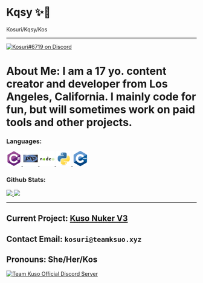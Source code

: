 ## <h1>Kqsy ✨🧃</h1>

Kosuri/Kqsy/Kos

-------
<p align="left"> <a href="https://discord.com/users/663912795032780810" target="_blank"> <img src="https://discord.c99.nl/widget/theme-5/663912795032780810.png" alt="Kosuri#6719 on Discord"/> </a>

About Me:
I am a 17 yo. content creator and developer from Los Angeles, California.
I mainly code for fun, but will sometimes work on paid tools and other projects.
=======
<h3 align="left">Languages:</h3>
<p align="left"> <a href="https://docs.microsoft.com/en-us/dotnet/csharp/" target="_blank"> <img src="https://raw.githubusercontent.com/devicons/devicon/master/icons/csharp/csharp-original.svg" alt="C#" width="40" height="40"/> </a> <a href="https://www.php.net/" target="_blank"> <img src="https://raw.githubusercontent.com/devicons/devicon/master/icons/php/php-original.svg" alt="PHP" width="40" height="40"/> </a> <a href="https://nodejs.org/" target="_blank"> <img src="https://raw.githubusercontent.com/devicons/devicon/master/icons/nodejs/nodejs-original-wordmark.svg" alt="NodeJS" width="40" height="40"/> </a> <a href="https://www.python.org" target="_blank"> <img src="https://raw.githubusercontent.com/devicons/devicon/master/icons/python/python-original.svg" alt="Python" width="40" height="40"/> </a> <a href="https://isocpp.org/" target="_blank"> <img src="https://raw.githubusercontent.com/devicons/devicon/master/icons/cplusplus/cplusplus-original.svg" alt="C++" width="40" height="40"/> </a> </p>

<h3 align="left">Github Stats:</h3>
<a href="https://github.com/kqsy" target="_self"> <img src="https://github-readme-stats.vercel.app/api?username=kqsy&&show_icon=true&title_color=faa1ff&icon_color=00FFFF&text_color=00FFFF&bg_color=0d1117"/> </a>
<a href="https://github.com/kqsy" target="_self"> <img src="https://github-readme-stats.vercel.app/api/top-langs/?username=kqsy&&show_icon=true&title_color=faa1ff&icon_color=00FFFF&text_color=00FFFF&bg_color=0d1117"/> </a>

-------
Current Project: [Kuso Nuker V3](https://teamkuso.xyz/nuker)
-------
Contact Email: `kosuri@teamksuo.xyz`
------
Pronouns: She/Her/Kos
-----------------------------------------------------------------------
<p align="left"> <a href="https://teamkuso.xyz/discord/" target="_blank"> <img src="https://discord.com/assets/3437c10597c1526c3dbd98c737c2bcae.svg" alt="Team Kuso Official Discord Server" width="40" height="40"/> </a>
